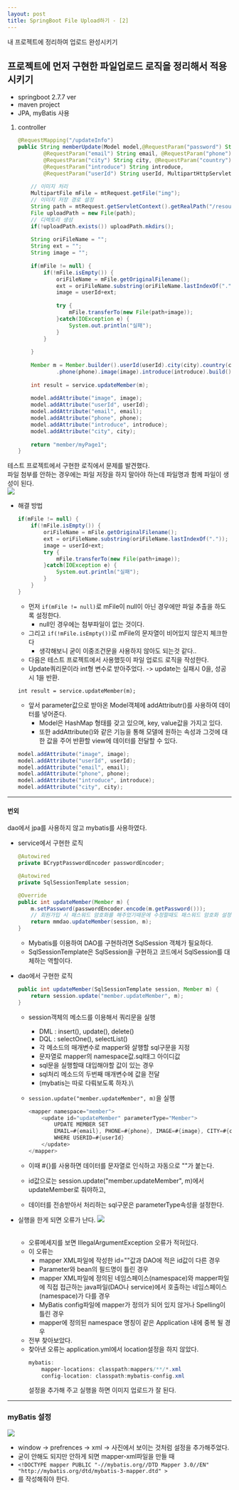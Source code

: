 ```yaml
---
layout: post
title: SpringBoot File Upload하기 - [2]
---
```


내 프로젝트에 정리하여 업로드 완성시키기

## 프로젝트에 먼저 구현한 파일업로드 로직을 정리해서 적용시키기
- springboot 2.7.7 ver
- maven project
- JPA, myBatis 사용

1. controller
    ```java
    @RequestMapping("/updateInfo")
	public String memberUpdate(Model model,@RequestParam("password") String password,
			@RequestParam("email") String email, @RequestParam("phone") String phone,
			@RequestParam("city") String city, @RequestParam("country") String country,
			@RequestParam("introduce") String introduce,
			@RequestParam("userId") String userId, MultipartHttpServletRequest mtRequest) {
				
		// 이미지 처리
		MultipartFile mFile = mtRequest.getFile("img");
		// 이미지 저장 경로 설정
		String path = mtRequest.getServletContext().getRealPath("/resources/upload/profile/");
		File uploadPath = new File(path);
		// 디렉토리 생성
		if(!uploadPath.exists()) uploadPath.mkdirs();
        
		String oriFileName = "";
		String ext = "";
		String image = "";
		
		if(mFile != null) {
			if(!mFile.isEmpty()) {
				oriFileName = mFile.getOriginalFilename();
				ext = oriFileName.substring(oriFileName.lastIndexOf("."));
				image = userId+ext;
				
				try {
					mFile.transferTo(new File(path+image));
				}catch(IOException e) {
					System.out.println("실패");
				}
			}
			
		}
		
		Member m = Member.builder().userId(userId).city(city).country(country).email(email).password(password)
				.phone(phone).image(image).introduce(introduce).build();
		
		int result = service.updateMember(m);
		
		model.addAttribute("image", image);
		model.addAttribute("userId", userId);
		model.addAttribute("email", email);
		model.addAttribute("phone", phone);
		model.addAttribute("introduce", introduce);
		model.addAttribute("city", city);
		
		return "member/myPage1";
	}
    ```
    
테스트 프로젝트에서 구현한 로직에서 문제를 발견했다.<br>
파일 첨부를 안하는 경우에는 파일 저장을 하지 말아야 하는데 파일명과 함께 파일이 생성이 된다. <br>
<image src="https://user-images.githubusercontent.com/107177133/213079781-c121133e-0956-42f4-a51f-0a0603673f28.png"/>
- 해결 방법
    ```java
    if(mFile != null) {
        if(!mFile.isEmpty()) {
            oriFileName = mFile.getOriginalFilename();
            ext = oriFileName.substring(oriFileName.lastIndexOf("."));
            image = userId+ext;
            try {
                mFile.transferTo(new File(path+image));
            }catch(IOException e) {
                System.out.println("실패");
            }
        }
    }
    ```
    - 먼저 `if(mFile != null)`로 mFile이 null이 아닌 경우에만 파일 추출을 하도록 설정한다. 
        - null인 경우에는 첨부파일이 없는 것이다.
    - 그리고 `if(!mFile.isEmpty())`로 mFile의 문자열이 비어있지 않은지 체크한다
        - 생각해보니 굳이 이중조건문을 사용하지 않아도 되는것 같다..
    - 다음은 테스트 프로젝트에서 사용했듯이 파일 업로드 로직을 작성한다.
    - Update쿼리문이라 int형 변수로 받아주었다. -> update는 실패시 0을, 성공시 1을 반환.
    ```
    int result = service.updateMember(m);
	```
    - 앞서 parameter값으로 받아온 Model객체에 addAttributr()를 사용하여 데이터를 넣어준다.
        - Model은 HashMap 형태를 갖고 있으며, key, value값을 가지고 있다. 
        - 또한 addAttribute()와 같은 기능을 통해 모델에 원하는 속성과 그것에 대한 값을 주어 반환할 view에 데이터를 전달할 수 있다.

    
    ```java
	model.addAttribute("image", image);
	model.addAttribute("userId", userId);
	model.addAttribute("email", email);
	model.addAttribute("phone", phone);
	model.addAttribute("introduce", introduce);
	model.addAttribute("city", city);
    ```

-------
#### 번외
dao에서 jpa를 사용하지 않고 mybatis를 사용하였다.

- service에서 구현한 로직
	```java
	@Autowired
	private BCryptPasswordEncoder passwordEncoder;
	
	@Autowired
	private SqlSessionTemplate session;
	
	@Override
	public int updateMember(Member m) {
		m.setPassword(passwordEncoder.encode(m.getPassword()));
		// 회원가입 시 패스워드 암호화를 해주었기때문에 수정할때도 패스워드 암호화 설정을 해줘야 한다.
		return mmdao.updateMember(session, m);
	}
	```
	- Mybatis를 이용하여 DAO를 구현하려면 SqlSession 객체가 필요하다.
	- SqlSessionTemplate은 SqlSession을 구현하고 코드에서 SqlSession를 대체하는 역할이다.
	
- dao에서 구현한 로직
	```java
	public int updateMember(SqlSessionTemplate session, Member m) {
		return session.update("member.updateMember", m);
	}
	```
	- session객체의 메소드를 이용해서 쿼리문을 실행
		- DML : insert(), update(), delete() 
		- DQL : selectOne(), selectList()
		- 각 메소드의 매개변수로 mapper와 살행할 sql구문을 지정 
		- 문자열로 mapper의 namespace값.sql태그 아이디값
		- sql문을 실행할때 대입해야할 값이 있는 경우
		- sql처리 메소드의 두번째 매개변수에 값을 전달
		- (mybatis는 따로 다뤄보도록 하자.)\
		
	- `session.update("member.updateMember", m)`을 실행
		```java
		<mapper namespace="member">
			<update id="updateMember" parameterType="Member">
				UPDATE MEMBER SET 
				EMAIL=#{email}, PHONE=#{phone}, IMAGE=#{image}, CITY=#{city}, COUNTRY=#{country}, PASSWORD=#{password}, INTRODUCE=#{introduce} 
				WHERE USERID=#{userId}
			</update>
		</mapper>
		```
	- 이때 #{}를 사용하면 데이터를 문자열로 인식하고 자동으로 ""가 붙는다.
	- id값으로는 session.update("member.updateMember", m)에서 updateMember로 줘야하고,
	- 데이터를 전송받아서 처리하는 sql구문은 parameterType속성을 설정한다.

- 실행을 한게 되면 오류가 난다.
	<image src="https://user-images.githubusercontent.com/107177133/213096517-0a853fc3-f38b-4547-9c3d-fff0c7ffa82c.png"/> <br>
	<br>
	- 오류메세지를 보면 IllegalArgumentException 오류가 적혀있다.
	- 이 오류는
		- mapper XML파일에 작성한 id=""값과 DAO에 적은 id값이 다른 경우 
		- Parameter와 bean의 필드명이 틀린 경우
		- mapper XML파일에 정의된 네임스페이스(namespace)와 mapper파일에 직접 접근하는 java파일(DAO나 service)에서 호출하는 네임스페이스(namespace)가 다를 경우
		- MyBatis config파일에 mapper가 정의가 되어 있지 않거나 Spelling이 틀린 경우
		- mapper에 정의된 namespace 명칭이 같은 Application 내에 중복 될 경우
	- 전부 찾아보았다.
	- 찾아낸 오류는 application.yml에서 location설정을 하지 않았다.
		```java
		mybatis:
			mapper-locations: classpath:mappers/**/*.xml
			config-location: classpath:mybatis-config.xml
		```
		설정을 추가해 주고 실행을 하면 이미지 업로드가 잘 된다. <br>
		
------
	
### myBatis 설정
<image src="https://user-images.githubusercontent.com/107177133/213098932-7456998a-7c3f-4940-8c97-5acf23ddaeff.png"/> <br>
- window -> prefrences -> xml -> 사진에서 보이는 것처럼 설정을 추가해주었다.
- 굳이 안해도 되지만 안하게 되면 mapper-xml파일을 만들 때 
- `<!DOCTYPE mapper PUBLIC "-//mybatis.org//DTD Mapper 3.0//EN" "http://mybatis.org/dtd/mybatis-3-mapper.dtd" >`
- 를 작성해줘야 한다.
